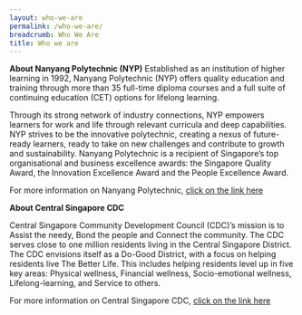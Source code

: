 ```yaml
---
layout: who-we-are
permalink: /who-we-are/
breadcrumb: Who We Are
title: Who we are
---
```

**About Nanyang Polytechnic (NYP)**
Established as an institution of higher learning in 1992, Nanyang Polytechnic (NYP) offers quality education and training through more than 35 full-time diploma courses and a full suite of continuing education (CET) options for lifelong learning.

Through its strong network of industry connections, NYP empowers learners for work and life through relevant curricula and deep capabilities. NYP strives to be the innovative polytechnic, creating a nexus of future-ready learners, ready to take on new challenges and contribute to growth and sustainability. Nanyang Polytechnic is a recipient of Singapore’s top organisational and business excellence awards: the Singapore Quality Award, the Innovation Excellence Award and the People Excellence Award.

For more information on Nanyang Polytechnic, [click on the link here](https://www.nyp.edu.sg/about-nyp.html)

**About Central Singapore CDC**

Central Singapore Community Development Council (CDC)’s mission is to Assist the needy, Bond the people and Connect the community. The CDC serves close to one million residents living in the Central Singapore District. The CDC envisions itself as a Do-Good District, with a focus on helping residents live The Better Life. This includes helping residents level up in five key areas: Physical wellness, Financial wellness, Socio-emotional wellness, Lifelong-learning, and Service to others.

For more information on Central Singapore CDC, [click on the link here](https://www.cdc.org.sg/centralsingapore/about-us/about-the-cdc)
